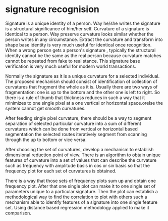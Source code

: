# signature recognision 

Signature is a unique identity of a person. Way he/she writes the signature is a structural significance of him/her self. Curvature of a signature is identical to a person. Way preserve curvature looks similar whether the person writes in any circumstance. Extract the curvature and transform into shape base identity is very much useful for identical once recognition. When a wrong person gets a person's signature , typically the structural identity cannot be the same as the real person because curvature matches cannot be repeated from fake to real stance. This signature base verification is very much useful for modern world transactions.

Normally the signature as it is a unique curvature for a selected individual. The proposed mechanism should consist of identification of collection of curvatures that frugment the whole as it is. Usually there are two ways of fragmentation: one is up to the bottom and the other one is left to right. So there is a rule of thumb that thickness reduces in such a way that it minimizes to one single pixel at a one vertical or horizontal space.orelse the system cannot get smooth curvatures.

After feeding single pixel curvature, there should be a way to segment separation of selected particular curvature into a sum of different curvatures which can be done from vertical or horizontal based segmentation the selected routes iteratively segment from scanning through the up to bottom or vice versa.

After choosing the set of curvatures, develop a mechanism to establish dimensional reduction point of view. There is an algorithm to obtain unique features of curvature into a set of values that can describe the curvature such as frequency with amplitude basis in cos or sin basis so that  the frequency plot for each set of curvatures is obtained.

There is a way that those sets of frequency plots sum up and obtain one frequency plot. After that one single plot can make it to one single set of parameters unique to a particular signature. Then the plot can establish a methodological way to find the correlation to plot with others such a mechanism able to identify features of a signature into one single feature set. Using distance based regression methodology applied to make it comparison.  


